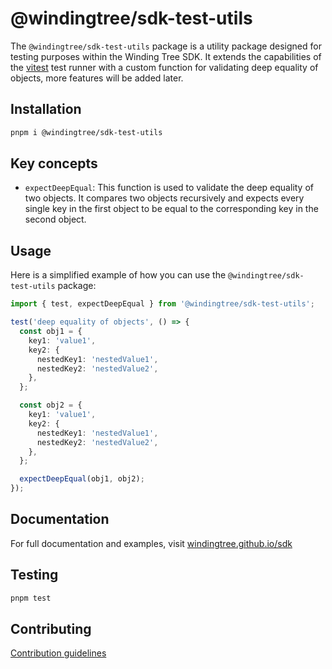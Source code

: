 # @windingtree/sdk-test-utils

The `@windingtree/sdk-test-utils` package is a utility package designed for testing purposes within the Winding Tree SDK. It extends the capabilities of the [vitest](https://github.com/vitest-dev/vitest) test runner with a custom function for validating deep equality of objects, more features will be added later.

## Installation

```bash
pnpm i @windingtree/sdk-test-utils
```

## Key concepts

- `expectDeepEqual`: This function is used to validate the deep equality of two objects. It compares two objects recursively and expects every single key in the first object to be equal to the corresponding key in the second object.

## Usage

Here is a simplified example of how you can use the `@windingtree/sdk-test-utils` package:

```typescript
import { test, expectDeepEqual } from '@windingtree/sdk-test-utils';

test('deep equality of objects', () => {
  const obj1 = {
    key1: 'value1',
    key2: {
      nestedKey1: 'nestedValue1',
      nestedKey2: 'nestedValue2',
    },
  };

  const obj2 = {
    key1: 'value1',
    key2: {
      nestedKey1: 'nestedValue1',
      nestedKey2: 'nestedValue2',
    },
  };

  expectDeepEqual(obj1, obj2);
});
```

## Documentation

For full documentation and examples, visit [windingtree.github.io/sdk](https://windingtree.github.io/sdk)

## Testing

```bash
pnpm test
```

## Contributing

[Contribution guidelines](https://windingtree.github.io/sdk/#/docs/contribution)
